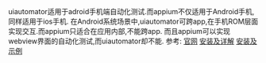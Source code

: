 

uiautomator适用于adroid手机端自动化测试.而appium不仅适用于Android手机,同样适用于ios手机.
在Android系统场景中,uiautomator可跨app,在手机ROM层面实现交互.而appium只适合在应用内部,不能跨app.
而且appium可以实现webview界面的自动化测试,而uiautomator却不能.
参考:
[官网](https://github.com/xiaocong/uiautomator)
[安装及详解](https://blog.csdn.net/weixin_52040868/article/details/119883498)
[安装及示例](https://zhuanlan.zhihu.com/p/355275841)


